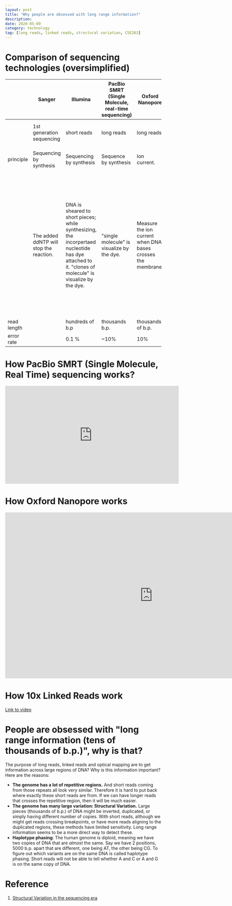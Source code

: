 ```yaml
---
layout: post
title: "Why people are obsessed with long range information?"
description: 
date: 2020-05-09
category: technology
tag: [long reads, linked reads, structural variation, CSE283]
---
```

# Comparison of sequencing technologies (oversimplified)
|             | Sanger                                  | Illumina                                                                                                                                               | PacBio SMRT (Single Molecule, real-time sequencing) | Oxford Nanopore                                              | 10X                                                                                                                                                                                                                                                            | Optical mapping                                                                                                                                                                   |
|-------------|-----------------------------------------|--------------------------------------------------------------------------------------------------------------------------------------------------------|-----------------------------------------------------|--------------------------------------------------------------|----------------------------------------------------------------------------------------------------------------------------------------------------------------------------------------------------------------------------------------------------------------|-----------------------------------------------------------------------------------------------------------------------------------------------------------------------------------|
|             | 1st generation sequencing               | short reads                                                                                                                                            | long reads                                          | long reads                                                   | linked reads = short reads + parallel barcoding                                                                                                                                                                                                                |                                                                                                                                                                                   |
| principle   | Sequencing by synthesis                 | Sequencing by synthesis                                                                                                                                | Sequence by synthesis                               | Ion current.                                                 | Microfluidics, barcoding, sequencing by synthesis.                                                                                                                                                                                                             | Microfluidics                                                                                                                                                                     |
|             | The added ddNTP will stop the reaction. | DNA is sheared to short pieces; while synthesizing, the incorpertaed nucleotide has dye attached to it. "clones of molecule" is visualize by the dye.  | "single molecule" is visualize by the dye.          | Measure the ion current when DNA bases crosses the membrane. | Microfluidis sort long fragments into beads. All large fragments are in the same bead has the same barcode. Although the reads are short, from the barcode we know which reads are from the same bead, inferring they might come from the same large fragment. | Linearized DNA molecule are cut by flourescent labelled restriction enzyme. The location of flourescence can infer long range information. But not the exact sequence in between. |
| read length |                                         | hundreds of b.p                                                                                                                                        | thousands b.p.                                      | thousands of b.p.                                            | thousands of b.p.                                                                                                                                                                                                                                              | 100 k.b. to 1Mb                                                                                                                                                                   |
| error rate  |                                         | 0.1 %                                                                                                                                                  | ~10%                                                | 10%                                                          | similar to short reads                                                                                                                                                                                                                                         |                                                                                                                                                                                   |

# How PacBio SMRT (Single Molecule, Real Time) sequencing works?
<iframe width="560" height="315" src="https://www.youtube.com/embed/_lD8JyAbwEo" frameborder="0" allow="accelerometer; autoplay; encrypted-media; gyroscope; picture-in-picture" allowfullscreen></iframe>

# How Oxford Nanopore works
<iframe width="949" height="534" src="https://www.youtube.com/embed/RcP85JHLmnI" frameborder="0" allow="accelerometer; autoplay; encrypted-media; gyroscope; picture-in-picture" allowfullscreen></iframe>

# How 10x Linked Reads work
[Link to video](https://10xgenomics.wistia.com/medias/f75ht43w1q)



# People are obsessed with "long range information (tens of thousands of b.p.)", why is that?

The purpose of long reads, linked reads and optical mapping are to get information across large regions of DNA? Why is this information important? Here are the reasons:

- **The genome has a lot of repetitive regions.** And short reads coming from those repeats all look very similar. Therefore it is hard to put back where exactly these short reads are from. If we can have longer reads that crosses the repetitive region, then it will be much easier.
- **The genome has many large variation: Structural Variation.** Large pieces (thousands of b.p.) of DNA might be inverted, duplicated, or simply having different number of copies. With short reads, although we might get reads crossing breakpoints, or have more reads aligning to the duplicated regions, these methods have limited sensitivity. Long range information seems to be a more direct way to detect these.
- **Haplotype phasing**: The human genome is diploid, meaning we have two copies of DNA that are *almost* the same. Say we have 2 positions, 5000 b.p. apart that are different, one being AT, the other being CG. To figure out which variants are on the same DNA is called haplotype phasing. Short reads will not be able to tell whether A and C or A and G is on the same copy of DNA.

# Reference
1. [Structural Variation in the sequencing era](https://www.nature.com/articles/s41576-019-0180-9)
